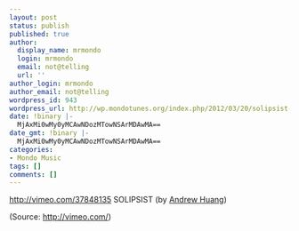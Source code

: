 ```yaml
---
layout: post
status: publish
published: true
author:
  display_name: mrmondo
  login: mrmondo
  email: not@telling
  url: ''
author_login: mrmondo
author_email: not@telling
wordpress_id: 943
wordpress_url: http://wp.mondotunes.org/index.php/2012/03/20/solipsist-by-andrew-huang/
date: !binary |-
  MjAxMi0wMy0yMCAwNDozMTowNSArMDAwMA==
date_gmt: !binary |-
  MjAxMi0wMy0yMCAwNDozMTowNSArMDAwMA==
categories:
- Mondo Music
tags: []
comments: []
---
```

http://vimeo.com/37848135
SOLIPSIST (by <a href="http://vimeo.com/37848135" target="_nk">Andrew Huang</a>)
<div class="attribution">(<span>Source:</span> <a href="http://vimeo.com/">http://vimeo.com/</a>)</div>
